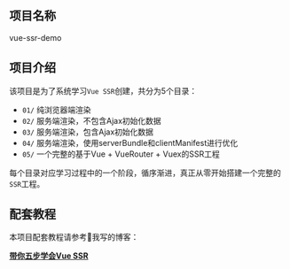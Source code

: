 ## 项目名称
vue-ssr-demo

## 项目介绍
该项目是为了系统学习```Vue SSR```创建，共分为5个目录：

- ```01/``` 纯浏览器端渲染
- ```02/``` 服务端渲染，不包含Ajax初始化数据
- ```03/``` 服务端渲染，包含Ajax初始化数据
- ```04/``` 服务端渲染，使用serverBundle和clientManifest进行优化
- ```05/``` 一个完整的基于Vue + VueRouter + Vuex的SSR工程

每个目录对应学习过程中的一个阶段，循序渐进，真正从零开始搭建一个完整的```SSR```工程。

## 配套教程

本项目配套教程请参考我写的博客：

**[带你五步学会Vue SSR](https://segmentfault.com/a/1190000016636656)**
